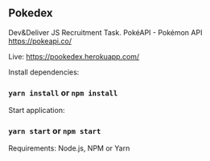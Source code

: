 ## Pokedex

Dev&Deliver JS Recruitment Task.
PokéAPI - Pokémon API https://pokeapi.co/

Live: https://pookedex.herokuapp.com/


Install dependencies:

### `yarn install` or `npm install`

Start application:

### `yarn start` or `npm start`

Requirements: Node.js, NPM or Yarn
